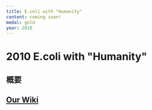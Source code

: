 ```yaml
---
title: E.coli with "Humanity"
content: coming soon!
medal: gold
year: 2010
---
```

# 2010 E.coli with "Humanity"

## 概要

## [Our Wiki](https://2010.igem.org/Team:Tokyo_Tech)